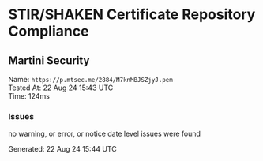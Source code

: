 # STIR/SHAKEN Certificate Repository Compliance

## Martini Security

Name: `https://p.mtsec.me/2884/M7knMBJSZjyJ.pem`\
Tested At: 22 Aug 24 15:43 UTC\
Time: 124ms

### Issues

no warning, or error, or notice date level issues were found

Generated: 22 Aug 24 15:44 UTC